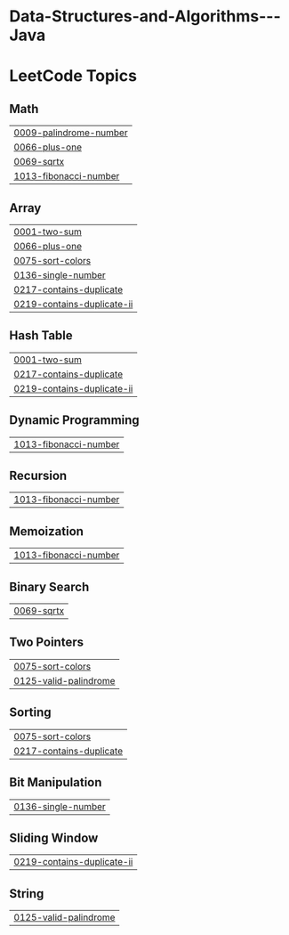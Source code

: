 # Data-Structures-and-Algorithms---Java
<!---LeetCode Topics Start-->
# LeetCode Topics
## Math
|  |
| ------- |
| [0009-palindrome-number](https://github.com/dineshbabuvaddineni/Data-Structures-and-Algorithms---Java/tree/master/0009-palindrome-number) |
| [0066-plus-one](https://github.com/dineshbabuvaddineni/Data-Structures-and-Algorithms---Java/tree/master/0066-plus-one) |
| [0069-sqrtx](https://github.com/dineshbabuvaddineni/Data-Structures-and-Algorithms---Java/tree/master/0069-sqrtx) |
| [1013-fibonacci-number](https://github.com/dineshbabuvaddineni/Data-Structures-and-Algorithms---Java/tree/master/1013-fibonacci-number) |
## Array
|  |
| ------- |
| [0001-two-sum](https://github.com/dineshbabuvaddineni/Data-Structures-and-Algorithms---Java/tree/master/0001-two-sum) |
| [0066-plus-one](https://github.com/dineshbabuvaddineni/Data-Structures-and-Algorithms---Java/tree/master/0066-plus-one) |
| [0075-sort-colors](https://github.com/dineshbabuvaddineni/Data-Structures-and-Algorithms---Java/tree/master/0075-sort-colors) |
| [0136-single-number](https://github.com/dineshbabuvaddineni/Data-Structures-and-Algorithms---Java/tree/master/0136-single-number) |
| [0217-contains-duplicate](https://github.com/dineshbabuvaddineni/Data-Structures-and-Algorithms---Java/tree/master/0217-contains-duplicate) |
| [0219-contains-duplicate-ii](https://github.com/dineshbabuvaddineni/Data-Structures-and-Algorithms---Java/tree/master/0219-contains-duplicate-ii) |
## Hash Table
|  |
| ------- |
| [0001-two-sum](https://github.com/dineshbabuvaddineni/Data-Structures-and-Algorithms---Java/tree/master/0001-two-sum) |
| [0217-contains-duplicate](https://github.com/dineshbabuvaddineni/Data-Structures-and-Algorithms---Java/tree/master/0217-contains-duplicate) |
| [0219-contains-duplicate-ii](https://github.com/dineshbabuvaddineni/Data-Structures-and-Algorithms---Java/tree/master/0219-contains-duplicate-ii) |
## Dynamic Programming
|  |
| ------- |
| [1013-fibonacci-number](https://github.com/dineshbabuvaddineni/Data-Structures-and-Algorithms---Java/tree/master/1013-fibonacci-number) |
## Recursion
|  |
| ------- |
| [1013-fibonacci-number](https://github.com/dineshbabuvaddineni/Data-Structures-and-Algorithms---Java/tree/master/1013-fibonacci-number) |
## Memoization
|  |
| ------- |
| [1013-fibonacci-number](https://github.com/dineshbabuvaddineni/Data-Structures-and-Algorithms---Java/tree/master/1013-fibonacci-number) |
## Binary Search
|  |
| ------- |
| [0069-sqrtx](https://github.com/dineshbabuvaddineni/Data-Structures-and-Algorithms---Java/tree/master/0069-sqrtx) |
## Two Pointers
|  |
| ------- |
| [0075-sort-colors](https://github.com/dineshbabuvaddineni/Data-Structures-and-Algorithms---Java/tree/master/0075-sort-colors) |
| [0125-valid-palindrome](https://github.com/dineshbabuvaddineni/Data-Structures-and-Algorithms---Java/tree/master/0125-valid-palindrome) |
## Sorting
|  |
| ------- |
| [0075-sort-colors](https://github.com/dineshbabuvaddineni/Data-Structures-and-Algorithms---Java/tree/master/0075-sort-colors) |
| [0217-contains-duplicate](https://github.com/dineshbabuvaddineni/Data-Structures-and-Algorithms---Java/tree/master/0217-contains-duplicate) |
## Bit Manipulation
|  |
| ------- |
| [0136-single-number](https://github.com/dineshbabuvaddineni/Data-Structures-and-Algorithms---Java/tree/master/0136-single-number) |
## Sliding Window
|  |
| ------- |
| [0219-contains-duplicate-ii](https://github.com/dineshbabuvaddineni/Data-Structures-and-Algorithms---Java/tree/master/0219-contains-duplicate-ii) |
## String
|  |
| ------- |
| [0125-valid-palindrome](https://github.com/dineshbabuvaddineni/Data-Structures-and-Algorithms---Java/tree/master/0125-valid-palindrome) |
<!---LeetCode Topics End-->